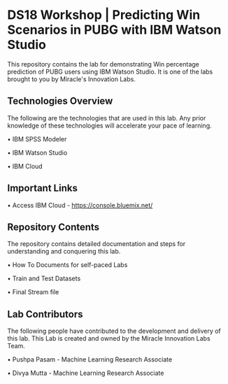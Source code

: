 # DS18 Workshop | Predicting Win Scenarios in PUBG with IBM Watson Studio

This repository contains the lab for demonstrating Win percentage prediction of PUBG users using IBM Watson Studio. It is one of the labs brought to you by Miracle's Innovation Labs.

## Technologies Overview

The following are the technologies that are used in this lab. Any prior knowledge of these technologies will accelerate your pace of learning.

• IBM SPSS Modeler

• IBM Watson Studio

• IBM Cloud

## Important Links

• Access IBM Cloud  - https://console.bluemix.net/

## Repository Contents

The repository contains detailed documentation and steps for understanding and conquering this lab.

• How To Documents for self-paced Labs

• Train and Test Datasets

• Final Stream file

## Lab Contributors

The following people have contributed to the development and delivery of this lab. This Lab is created and owned by the Miracle Innovation Labs Team.

• Pushpa Pasam - Machine Learning Research Associate

• Divya Mutta - Machine Learning Research Associate
